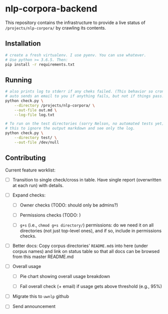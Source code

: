 # nlp-corpora-backend

This repository contains the infrastructure to provide a live status of
`/projects/nlp-corpora/` by crawling its contents.

## Installation

```bash
# create a fresh virtualenv. I use pyenv. You can use whatever.
# Use python >= 3.6.5. Then:
pip install -r requirements.txt
```

## Running

```bash
# also prints log to stderr if any cheks failed. (This behavior so cron
# auto sends an email to you if anything fails, but not if things pass.)
python check.py \
    --directory /projects/nlp-corpora/ \
    --out-file out.md \
    --log-file log.txt

# To run on the test directories (sorry Nelson, no automated tests yet), I run
# this to ignore the output markdown and see only the log.
python check.py \
    --directory test/ \
    --out-file /dev/null
```

## Contributing

Current feature worklist:

- [ ] Transition to single check/cross in table. Have single report
  (overwritten at each run) with details.

- [ ] Expand checks:

    - [ ] Owner checks (TODO: should only be admins?)

    - [ ] Permissions checks (TODO: )

    - [ ] `g+s` (i.e., `chmod g+s directory/`) permissions: do we need it on
      all directories (not just top-level ones), and if so, include in
      permissions checks.

- [ ] Better docs: Copy corpus directories' `README.md`s into here (under
  corpus names) and link on status table so that all docs can be browsed from
  this master README.md

- [ ] Overall usage

    - [ ] Pie chart showing overall usage breakdown

    - [ ] Fail overall check (+ email) if usage gets above threshold (e.g., 95%)

- [ ] Migrate this to `uwnlp` github

- [ ] Send announcement
